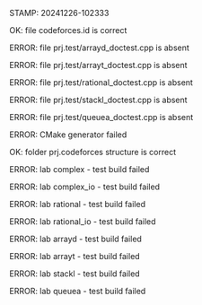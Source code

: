 STAMP: 20241226-102333
OK: file codeforces.id is correct
ERROR: file prj.test/arrayd_doctest.cpp is absent
ERROR: file prj.test/arrayt_doctest.cpp is absent
ERROR: file prj.test/rational_doctest.cpp is absent
ERROR: file prj.test/stackl_doctest.cpp is absent
ERROR: file prj.test/queuea_doctest.cpp is absent
ERROR: CMake generator failed
OK: folder prj.codeforces structure is correct
ERROR: lab complex - test build failed
ERROR: lab complex_io - test build failed
ERROR: lab rational - test build failed
ERROR: lab rational_io - test build failed
ERROR: lab arrayd - test build failed
ERROR: lab arrayt - test build failed
ERROR: lab stackl - test build failed
ERROR: lab queuea - test build failed
